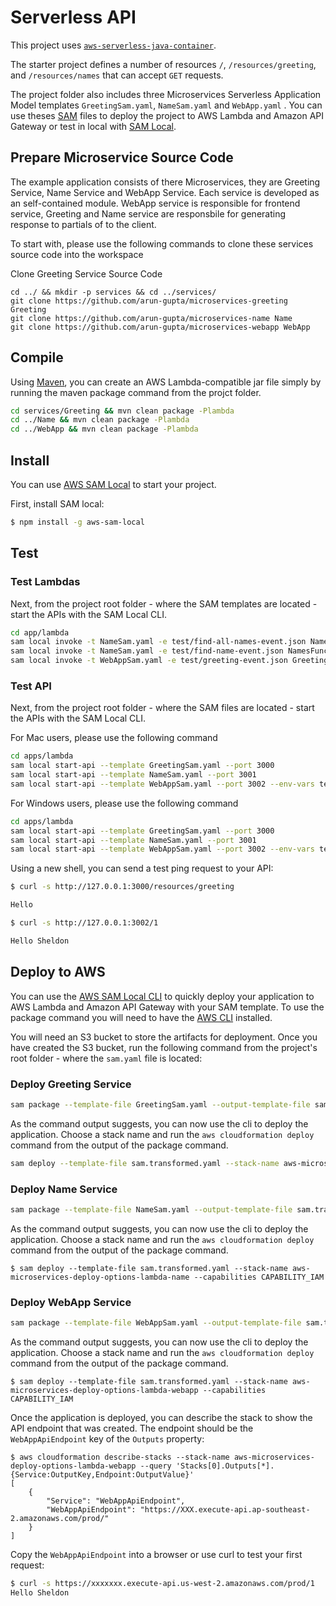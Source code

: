 # Serverless API
This project uses [`aws-serverless-java-container`](https://github.com/awslabs/aws-serverless-java-container).

The starter project defines a number of resources `/`, `/resources/greeting`, and `/resources/names` that can accept `GET` requests.

The project folder also includes three Microservices Serverless Application Model templates `GreetingSam.yaml`, `NameSam.yaml` and `WebApp.yaml` . You can use theses [SAM](https://github.com/awslabs/serverless-application-model) files to deploy the project to AWS Lambda and Amazon API Gateway or test in local with [SAM Local](https://github.com/awslabs/aws-sam-local). 

## Prepare Microservice Source Code

The example application consists of there Microservices, they are Greeting Service, Name Service and WebApp Service. Each service is developed as an self-contained module. WebApp service is responsible for frontend service, Greeting and Name service are responsbile for generating response to partials of to the client.

To start with, please use the following commands to clone these services source code into the workspace

Clone Greeting Service Source Code

```
cd ../ && mkdir -p services && cd ../services/
git clone https://github.com/arun-gupta/microservices-greeting Greeting
git clone https://github.com/arun-gupta/microservices-name Name
git clone https://github.com/arun-gupta/microservices-webapp WebApp
```

## Compile

Using [Maven](https://maven.apache.org/), you can create an AWS Lambda-compatible jar file simply by running the maven package command from the projct folder.

```bash
cd services/Greeting && mvn clean package -Plambda
cd ../Name && mvn clean package -Plambda
cd ../WebApp && mvn clean package -Plambda
```

## Install

You can use [AWS SAM Local](https://github.com/awslabs/aws-sam-local) to start your project.

First, install SAM local:

```bash
$ npm install -g aws-sam-local
```

## Test

### Test Lambdas

Next, from the project root folder - where the SAM templates are located - start the APIs with the SAM Local CLI.

```bash
cd app/lambda
sam local invoke -t NameSam.yaml -e test/find-all-names-event.json NamesFunction
sam local invoke -t NameSam.yaml -e test/find-name-event.json NamesFunction
sam local invoke -t WebAppSam.yaml -e test/greeting-event.json GreetingFunction
```

### Test API

Next, from the project root folder - where the SAM files are located - start the APIs with the SAM Local CLI.

For Mac users, please use the following command

```bash
cd apps/lambda
sam local start-api --template GreetingSam.yaml --port 3000 
sam local start-api --template NameSam.yaml --port 3001 
sam local start-api --template WebAppSam.yaml --port 3002 --env-vars test/env-mac.json
```

For Windows users, please use the following command

```bash
cd apps/lambda
sam local start-api --template GreetingSam.yaml --port 3000 
sam local start-api --template NameSam.yaml --port 3001 
sam local start-api --template WebAppSam.yaml --port 3002 --env-vars test/env-win.json
```

Using a new shell, you can send a test ping request to your API:

```bash
$ curl -s http://127.0.0.1:3000/resources/greeting

Hello

$ curl -s http://127.0.0.1:3002/1

Hello Sheldon
``` 

## Deploy to AWS

You can use the [AWS SAM Local CLI](https://github.com/awslabs/aws-sam-local) to quickly deploy your application to AWS Lambda and Amazon API Gateway with your SAM template. To use the package command you will need to have the [AWS CLI](https://aws.amazon.com/cli/) installed.

You will need an S3 bucket to store the artifacts for deployment. Once you have created the S3 bucket, run the following command from the project's root folder - where the `sam.yaml` file is located:

### Deploy Greeting Service

```bash
sam package --template-file GreetingSam.yaml --output-template-file sam.transformed.yaml --s3-bucket <YOUR S3 BUCKET NAME>
```

As the command output suggests, you can now use the cli to deploy the application. Choose a stack name and run the `aws cloudformation deploy` command from the output of the package command.

```bash
sam deploy --template-file sam.transformed.yaml --stack-name aws-microservices-deploy-options-lambda-greeting --capabilities CAPABILITY_IAM
```

### Deploy Name Service

```bash
sam package --template-file NameSam.yaml --output-template-file sam.transformed.yaml --s3-bucket <YOUR S3 BUCKET NAME>
```

As the command output suggests, you can now use the cli to deploy the application. Choose a stack name and run the `aws cloudformation deploy` command from the output of the package command.
 
```
$ sam deploy --template-file sam.transformed.yaml --stack-name aws-microservices-deploy-options-lambda-name --capabilities CAPABILITY_IAM
```

### Deploy WebApp Service

```bash
sam package --template-file WebAppSam.yaml --output-template-file sam.transformed.yaml --s3-bucket <YOUR S3 BUCKET NAME>
```

As the command output suggests, you can now use the cli to deploy the application. Choose a stack name and run the `aws cloudformation deploy` command from the output of the package command.
 
```
$ sam deploy --template-file sam.transformed.yaml --stack-name aws-microservices-deploy-options-lambda-webapp --capabilities CAPABILITY_IAM
```

Once the application is deployed, you can describe the stack to show the API endpoint that was created. The endpoint should be the `WebAppApiEndpoint` key of the `Outputs` property:

```
$ aws cloudformation describe-stacks --stack-name aws-microservices-deploy-options-lambda-webapp --query 'Stacks[0].Outputs[*].{Service:OutputKey,Endpoint:OutputValue}'
[   
    {   
        "Service": "WebAppApiEndpoint",
        "WebAppApiEndpoint": "https://XXX.execute-api.ap-southeast-2.amazonaws.com/prod/"
    }
]
```

Copy the `WebAppApiEndpoint` into a browser or use curl to test your first request:

```bash
$ curl -s https://xxxxxxx.execute-api.us-west-2.amazonaws.com/prod/1
Hello Sheldon
```

